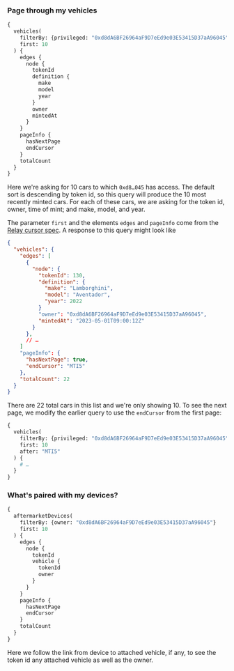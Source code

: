 ### Page through my vehicles

```graphql
{
  vehicles(
    filterBy: {privileged: "0xd8dA6BF26964aF9D7eEd9e03E53415D37aA96045"}
    first: 10
  ) {
    edges {
      node {
        tokenId
        definition {
          make
          model
          year
        }
        owner
        mintedAt
      }
    }
    pageInfo {
      hasNextPage
      endCursor
    }
    totalCount
  }
}
```

Here we're asking for 10 cars to which `0xd8…045` has access. The default sort is descending by token id, so this query will produce the 10 most recently minted cars. For each of these cars, we are asking for the token id, owner, time of mint; and make, model, and year.

The parameter `first` and the elements `edges` and `pageInfo` come from the [Relay cursor spec](https://relay.dev/graphql/connections.htm). A response to this query might look like

```json
{
  "vehicles": {
    "edges": [
      {
        "node": {
          "tokenId": 130,
          "definition": {
            "make": "Lamborghini",
            "model": "Aventador",
            "year": 2022
          }
          "owner": "0xd8dA6BF26964aF9D7eEd9e03E53415D37aA96045",
          "mintedAt": "2023-05-01T09:00:12Z"
        }
      },
      // …
    ]
    "pageInfo": {
      "hasNextPage": true,
      "endCursor": "MTI5"
    },
    "totalCount": 22
  }
}
```

There are 22 total cars in this list and we're only showing 10. To see the next page, we modify the earlier query to use the `endCursor` from the first page:

```graphql
{
  vehicles(
    filterBy: {privileged: "0xd8dA6BF26964aF9D7eEd9e03E53415D37aA96045"}
    first: 10
    after: "MTI5"
  ) {
    # …
  }
}
```

### What's paired with my devices?

```graphql
{
  aftermarketDevices(
    filterBy: {owner: "0xd8dA6BF26964aF9D7eEd9e03E53415D37aA96045"}
    first: 10
  ) {
    edges {
      node {
        tokenId
        vehicle {
          tokenId
          owner
        }
      }
    }
    pageInfo {
      hasNextPage
      endCursor
    }
    totalCount
  }
}
```

Here we follow the link from device to attached vehicle, if any, to see the token id any attached vehicle as well as the owner.
